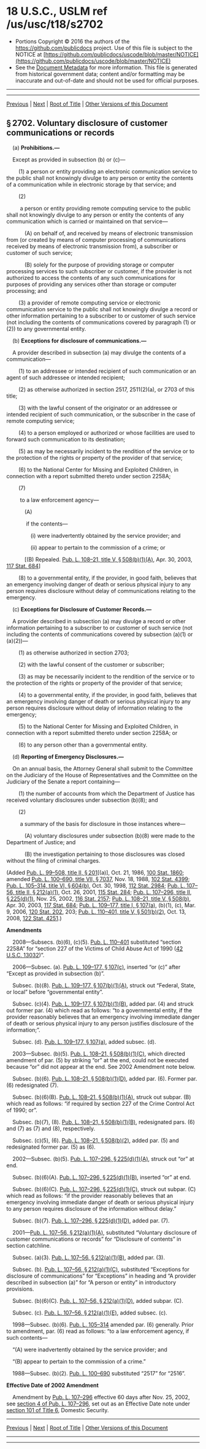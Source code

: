---
---

# 18 U.S.C., USLM ref /us/usc/t18/s2702

* Portions Copyright © 2016 the authors of the https://github.com/publicdocs project.
  Use of this file is subject to the NOTICE at [https://github.com/publicdocs/uscode/blob/master/NOTICE](https://github.com/publicdocs/uscode/blob/master/NOTICE)
* See the [Document Metadata](././../../../../..//README.md) for more information.
  This file is generated from historical government data; content and/or formatting may be inaccurate and out-of-date and should not be used for official purposes.

----------
----------

[Previous](./../../../../..//us/usc/t18/ptI/ch121/m__us_usc_t18_s2701.md) | [Next](./../../../../..//us/usc/t18/ptI/ch121/m__us_usc_t18_s2703.md) | [Root of Title](./../../../../../) | [Other Versions of this Document](https://publicdocs.github.io/go/links?ns=uslm&ref=%2Fus%2Fusc%2Ft18%2Fs2702)

## § 2702. Voluntary disclosure of customer communications or records

    (a) __Prohibitions.—__ 

    Except as provided in subsection (b) or (c)—

        (1) a person or entity providing an electronic communication service to the public shall not knowingly divulge to any person or entity the contents of a communication while in electronic storage by that service; and

        (2)

         a person or entity providing remote computing service to the public shall not knowingly divulge to any person or entity the contents of any communication which is carried or maintained on that service—

            (A) on behalf of, and received by means of electronic transmission from (or created by means of computer processing of communications received by means of electronic transmission from), a subscriber or customer of such service;

            (B) solely for the purpose of providing storage or computer processing services to such subscriber or customer, if the provider is not authorized to access the contents of any such communications for purposes of providing any services other than storage or computer processing; and

        (3) a provider of remote computing service or electronic communication service to the public shall not knowingly divulge a record or other information pertaining to a subscriber to or customer of such service (not including the contents of communications covered by paragraph (1) or (2)) to any governmental entity.

    (b) __Exceptions for disclosure of communications.—__ 

    A provider described in subsection (a) may divulge the contents of a communication—

        (1) to an addressee or intended recipient of such communication or an agent of such addressee or intended recipient;

        (2) as otherwise authorized in section 2517, 2511(2)(a), or 2703 of this title;

        (3) with the lawful consent of the originator or an addressee or intended recipient of such communication, or the subscriber in the case of remote computing service;

        (4) to a person employed or authorized or whose facilities are used to forward such communication to its destination;

        (5) as may be necessarily incident to the rendition of the service or to the protection of the rights or property of the provider of that service;

        (6) to the National Center for Missing and Exploited Children, in connection with a report submitted thereto under section 2258A;

        (7)

         to a law enforcement agency—

            (A)

             if the contents—

                (i) were inadvertently obtained by the service provider; and

                (ii) appear to pertain to the commission of a crime; or

            \[(B) Repealed. [Pub. L. 108–21, title V, § 508(b)(1)(A)][/us/pl/108/21/s508/b/1/A], Apr. 30, 2003, [117 Stat. 684][/us/stat/117/684]\]

        (8) to a governmental entity, if the provider, in good faith, believes that an emergency involving danger of death or serious physical injury to any person requires disclosure without delay of communications relating to the emergency.

    (c) __Exceptions for Disclosure of Customer Records.—__ 

    A provider described in subsection (a) may divulge a record or other information pertaining to a subscriber to or customer of such service (not including the contents of communications covered by subsection (a)(1) or (a)(2))—

        (1) as otherwise authorized in section 2703;

        (2) with the lawful consent of the customer or subscriber;

        (3) as may be necessarily incident to the rendition of the service or to the protection of the rights or property of the provider of that service;

        (4) to a governmental entity, if the provider, in good faith, believes that an emergency involving danger of death or serious physical injury to any person requires disclosure without delay of information relating to the emergency;

        (5) to the National Center for Missing and Exploited Children, in connection with a report submitted thereto under section 2258A; or

        (6) to any person other than a governmental entity.

    (d) __Reporting of Emergency Disclosures.—__ 

    On an annual basis, the Attorney General shall submit to the Committee on the Judiciary of the House of Representatives and the Committee on the Judiciary of the Senate a report containing—

        (1) the number of accounts from which the Department of Justice has received voluntary disclosures under subsection (b)(8); and

        (2)

         a summary of the basis for disclosure in those instances where—

            (A) voluntary disclosures under subsection (b)(8) were made to the Department of Justice; and

            (B) the investigation pertaining to those disclosures was closed without the filing of criminal charges.

(Added [Pub. L. 99–508, title II, § 201][/us/pl/99/508/s201]\[(a)\], Oct. 21, 1986, [100 Stat. 1860][/us/stat/100/1860]; amended [Pub. L. 100–690, title VII, § 7037][/us/pl/100/690/s7037], Nov. 18, 1988, [102 Stat. 4399][/us/stat/102/4399]; [Pub. L. 105–314, title VI, § 604(b)][/us/pl/105/314/s604/b], Oct. 30, 1998, [112 Stat. 2984][/us/stat/112/2984]; [Pub. L. 107–56, title II, § 212(a)(1)][/us/pl/107/56/s212/a/1], Oct. 26, 2001, [115 Stat. 284][/us/stat/115/284]; [Pub. L. 107–296, title II, § 225(d)(1)][/us/pl/107/296/s225/d/1], Nov. 25, 2002, [116 Stat. 2157][/us/stat/116/2157]; [Pub. L. 108–21, title V, § 508(b)][/us/pl/108/21/s508/b], Apr. 30, 2003, [117 Stat. 684][/us/stat/117/684]; [Pub. L. 109–177, title I, § 107(a)][/us/pl/109/177/s107/a], (b)(1), (c), Mar. 9, 2006, [120 Stat. 202][/us/stat/120/202], 203; [Pub. L. 110–401, title V, § 501(b)(2)][/us/pl/110/401/s501/b/2], Oct. 13, 2008, [122 Stat. 4251][/us/stat/122/4251].)

 __Amendments__ 

    2008—Subsecs. (b)(6), (c)(5). [Pub. L. 110–401][/us/pl/110/401] substituted “section 2258A” for “section 227 of the Victims of Child Abuse Act of 1990 ([42 U.S.C. 13032][/us/usc/t42/s13032])”.

    2006—Subsec. (a). [Pub. L. 109–177, § 107(c)][/us/pl/109/177/s107/c], inserted “or (c)” after “Except as provided in subsection (b)”.

    Subsec. (b)(8). [Pub. L. 109–177, § 107(b)(1)(A)][/us/pl/109/177/s107/b/1/A], struck out “Federal, State, or local” before “governmental entity”.

    Subsec. (c)(4). [Pub. L. 109–177, § 107(b)(1)(B)][/us/pl/109/177/s107/b/1/B], added par. (4) and struck out former par. (4) which read as follows: “to a governmental entity, if the provider reasonably believes that an emergency involving immediate danger of death or serious physical injury to any person justifies disclosure of the information;”.

    Subsec. (d). [Pub. L. 109–177, § 107(a)][/us/pl/109/177/s107/a], added subsec. (d).

    2003—Subsec. (b)(5). [Pub. L. 108–21, § 508(b)(1)(C)][/us/pl/108/21/s508/b/1/C], which directed amendment of par. (5) by striking “or” at the end, could not be executed because “or” did not appear at the end. See 2002 Amendment note below.

    Subsec. (b)(6). [Pub. L. 108–21, § 508(b)(1)(D)][/us/pl/108/21/s508/b/1/D], added par. (6). Former par. (6) redesignated (7).

    Subsec. (b)(6)(B). [Pub. L. 108–21, § 508(b)(1)(A)][/us/pl/108/21/s508/b/1/A], struck out subpar. (B) which read as follows: “if required by section 227 of the Crime Control Act of 1990; or”.

    Subsec. (b)(7), (8). [Pub. L. 108–21, § 508(b)(1)(B)][/us/pl/108/21/s508/b/1/B], redesignated pars. (6) and (7) as (7) and (8), respectively.

    Subsec. (c)(5), (6). [Pub. L. 108–21, § 508(b)(2)][/us/pl/108/21/s508/b/2], added par. (5) and redesignated former par. (5) as (6).

    2002—Subsec. (b)(5). [Pub. L. 107–296, § 225(d)(1)(A)][/us/pl/107/296/s225/d/1/A], struck out “or” at end.

    Subsec. (b)(6)(A). [Pub. L. 107–296, § 225(d)(1)(B)][/us/pl/107/296/s225/d/1/B], inserted “or” at end.

    Subsec. (b)(6)(C). [Pub. L. 107–296, § 225(d)(1)(C)][/us/pl/107/296/s225/d/1/C], struck out subpar. (C) which read as follows: “if the provider reasonably believes that an emergency involving immediate danger of death or serious physical injury to any person requires disclosure of the information without delay.”

    Subsec. (b)(7). [Pub. L. 107–296, § 225(d)(1)(D)][/us/pl/107/296/s225/d/1/D], added par. (7).

    2001—[Pub. L. 107–56, § 212(a)(1)(A)][/us/pl/107/56/s212/a/1/A], substituted “Voluntary disclosure of customer communications or records” for “Disclosure of contents” in section catchline.

    Subsec. (a)(3). [Pub. L. 107–56, § 212(a)(1)(B)][/us/pl/107/56/s212/a/1/B], added par. (3).

    Subsec. (b). [Pub. L. 107–56, § 212(a)(1)(C)][/us/pl/107/56/s212/a/1/C], substituted “Exceptions for disclosure of communications” for “Exceptions” in heading and “A provider described in subsection (a)” for “A person or entity” in introductory provisions.

    Subsec. (b)(6)(C). [Pub. L. 107–56, § 212(a)(1)(D)][/us/pl/107/56/s212/a/1/D], added subpar. (C).

    Subsec. (c). [Pub. L. 107–56, § 212(a)(1)(E)][/us/pl/107/56/s212/a/1/E], added subsec. (c).

    1998—Subsec. (b)(6). [Pub. L. 105–314][/us/pl/105/314] amended par. (6) generally. Prior to amendment, par. (6) read as follows: “to a law enforcement agency, if such contents—

    “(A) were inadvertently obtained by the service provider; and

    “(B) appear to pertain to the commission of a crime.”

    1988—Subsec. (b)(2). [Pub. L. 100–690][/us/pl/100/690] substituted “2517” for “2516”.

 __Effective Date of 2002 Amendment__ 

    Amendment by [Pub. L. 107–296][/us/pl/107/296] effective 60 days after Nov. 25, 2002, see [section 4 of Pub. L. 107–296][/us/pl/107/296/s4], set out as an Effective Date note under [section 101 of Title 6][/us/usc/t6/s101], Domestic Security.

----------

[Previous](./../../../../..//us/usc/t18/ptI/ch121/m__us_usc_t18_s2701.md) | [Next](./../../../../..//us/usc/t18/ptI/ch121/m__us_usc_t18_s2703.md) | [Root of Title](./../../../../../) | [Other Versions of this Document](https://publicdocs.github.io/go/links?ns=uslm&ref=%2Fus%2Fusc%2Ft18%2Fs2702)

----------
----------

[/us/pl/108/21/s508/b/1/A]: https://publicdocs.github.io/go/links?ns=uslm&ref=%2Fus%2Fpl%2F108%2F21%2Fs508%2Fb%2F1%2FA
[/us/stat/117/684]: https://publicdocs.github.io/go/links?ns=uslm&ref=%2Fus%2Fstat%2F117%2F684
[/us/pl/99/508/s201]: https://publicdocs.github.io/go/links?ns=uslm&ref=%2Fus%2Fpl%2F99%2F508%2Fs201
[/us/stat/100/1860]: https://publicdocs.github.io/go/links?ns=uslm&ref=%2Fus%2Fstat%2F100%2F1860
[/us/pl/100/690/s7037]: https://publicdocs.github.io/go/links?ns=uslm&ref=%2Fus%2Fpl%2F100%2F690%2Fs7037
[/us/stat/102/4399]: https://publicdocs.github.io/go/links?ns=uslm&ref=%2Fus%2Fstat%2F102%2F4399
[/us/pl/105/314/s604/b]: https://publicdocs.github.io/go/links?ns=uslm&ref=%2Fus%2Fpl%2F105%2F314%2Fs604%2Fb
[/us/stat/112/2984]: https://publicdocs.github.io/go/links?ns=uslm&ref=%2Fus%2Fstat%2F112%2F2984
[/us/pl/107/56/s212/a/1]: https://publicdocs.github.io/go/links?ns=uslm&ref=%2Fus%2Fpl%2F107%2F56%2Fs212%2Fa%2F1
[/us/stat/115/284]: https://publicdocs.github.io/go/links?ns=uslm&ref=%2Fus%2Fstat%2F115%2F284
[/us/pl/107/296/s225/d/1]: https://publicdocs.github.io/go/links?ns=uslm&ref=%2Fus%2Fpl%2F107%2F296%2Fs225%2Fd%2F1
[/us/stat/116/2157]: https://publicdocs.github.io/go/links?ns=uslm&ref=%2Fus%2Fstat%2F116%2F2157
[/us/pl/108/21/s508/b]: https://publicdocs.github.io/go/links?ns=uslm&ref=%2Fus%2Fpl%2F108%2F21%2Fs508%2Fb
[/us/stat/117/684]: https://publicdocs.github.io/go/links?ns=uslm&ref=%2Fus%2Fstat%2F117%2F684
[/us/pl/109/177/s107/a]: https://publicdocs.github.io/go/links?ns=uslm&ref=%2Fus%2Fpl%2F109%2F177%2Fs107%2Fa
[/us/stat/120/202]: https://publicdocs.github.io/go/links?ns=uslm&ref=%2Fus%2Fstat%2F120%2F202
[/us/pl/110/401/s501/b/2]: https://publicdocs.github.io/go/links?ns=uslm&ref=%2Fus%2Fpl%2F110%2F401%2Fs501%2Fb%2F2
[/us/stat/122/4251]: https://publicdocs.github.io/go/links?ns=uslm&ref=%2Fus%2Fstat%2F122%2F4251
[/us/pl/110/401]: https://publicdocs.github.io/go/links?ns=uslm&ref=%2Fus%2Fpl%2F110%2F401
[/us/usc/t42/s13032]: https://publicdocs.github.io/go/links?ns=uslm&ref=%2Fus%2Fusc%2Ft42%2Fs13032
[/us/pl/109/177/s107/c]: https://publicdocs.github.io/go/links?ns=uslm&ref=%2Fus%2Fpl%2F109%2F177%2Fs107%2Fc
[/us/pl/109/177/s107/b/1/A]: https://publicdocs.github.io/go/links?ns=uslm&ref=%2Fus%2Fpl%2F109%2F177%2Fs107%2Fb%2F1%2FA
[/us/pl/109/177/s107/b/1/B]: https://publicdocs.github.io/go/links?ns=uslm&ref=%2Fus%2Fpl%2F109%2F177%2Fs107%2Fb%2F1%2FB
[/us/pl/109/177/s107/a]: https://publicdocs.github.io/go/links?ns=uslm&ref=%2Fus%2Fpl%2F109%2F177%2Fs107%2Fa
[/us/pl/108/21/s508/b/1/C]: https://publicdocs.github.io/go/links?ns=uslm&ref=%2Fus%2Fpl%2F108%2F21%2Fs508%2Fb%2F1%2FC
[/us/pl/108/21/s508/b/1/D]: https://publicdocs.github.io/go/links?ns=uslm&ref=%2Fus%2Fpl%2F108%2F21%2Fs508%2Fb%2F1%2FD
[/us/pl/108/21/s508/b/1/A]: https://publicdocs.github.io/go/links?ns=uslm&ref=%2Fus%2Fpl%2F108%2F21%2Fs508%2Fb%2F1%2FA
[/us/pl/108/21/s508/b/1/B]: https://publicdocs.github.io/go/links?ns=uslm&ref=%2Fus%2Fpl%2F108%2F21%2Fs508%2Fb%2F1%2FB
[/us/pl/108/21/s508/b/2]: https://publicdocs.github.io/go/links?ns=uslm&ref=%2Fus%2Fpl%2F108%2F21%2Fs508%2Fb%2F2
[/us/pl/107/296/s225/d/1/A]: https://publicdocs.github.io/go/links?ns=uslm&ref=%2Fus%2Fpl%2F107%2F296%2Fs225%2Fd%2F1%2FA
[/us/pl/107/296/s225/d/1/B]: https://publicdocs.github.io/go/links?ns=uslm&ref=%2Fus%2Fpl%2F107%2F296%2Fs225%2Fd%2F1%2FB
[/us/pl/107/296/s225/d/1/C]: https://publicdocs.github.io/go/links?ns=uslm&ref=%2Fus%2Fpl%2F107%2F296%2Fs225%2Fd%2F1%2FC
[/us/pl/107/296/s225/d/1/D]: https://publicdocs.github.io/go/links?ns=uslm&ref=%2Fus%2Fpl%2F107%2F296%2Fs225%2Fd%2F1%2FD
[/us/pl/107/56/s212/a/1/A]: https://publicdocs.github.io/go/links?ns=uslm&ref=%2Fus%2Fpl%2F107%2F56%2Fs212%2Fa%2F1%2FA
[/us/pl/107/56/s212/a/1/B]: https://publicdocs.github.io/go/links?ns=uslm&ref=%2Fus%2Fpl%2F107%2F56%2Fs212%2Fa%2F1%2FB
[/us/pl/107/56/s212/a/1/C]: https://publicdocs.github.io/go/links?ns=uslm&ref=%2Fus%2Fpl%2F107%2F56%2Fs212%2Fa%2F1%2FC
[/us/pl/107/56/s212/a/1/D]: https://publicdocs.github.io/go/links?ns=uslm&ref=%2Fus%2Fpl%2F107%2F56%2Fs212%2Fa%2F1%2FD
[/us/pl/107/56/s212/a/1/E]: https://publicdocs.github.io/go/links?ns=uslm&ref=%2Fus%2Fpl%2F107%2F56%2Fs212%2Fa%2F1%2FE
[/us/pl/105/314]: https://publicdocs.github.io/go/links?ns=uslm&ref=%2Fus%2Fpl%2F105%2F314
[/us/pl/100/690]: https://publicdocs.github.io/go/links?ns=uslm&ref=%2Fus%2Fpl%2F100%2F690
[/us/pl/107/296]: https://publicdocs.github.io/go/links?ns=uslm&ref=%2Fus%2Fpl%2F107%2F296
[/us/pl/107/296/s4]: https://publicdocs.github.io/go/links?ns=uslm&ref=%2Fus%2Fpl%2F107%2F296%2Fs4
[/us/usc/t6/s101]: https://publicdocs.github.io/go/links?ns=uslm&ref=%2Fus%2Fusc%2Ft6%2Fs101


